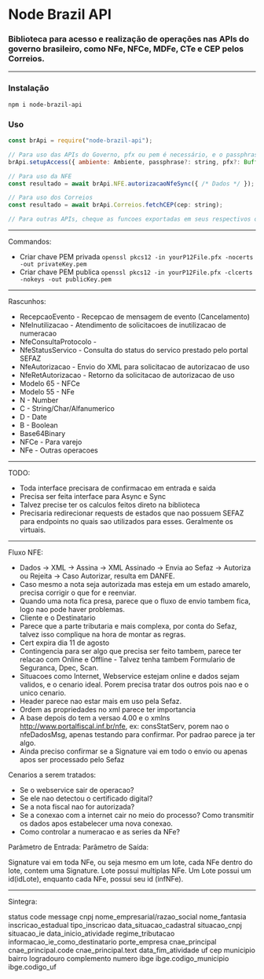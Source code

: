 # Node Brazil API

### Biblioteca para acesso e realização de operações nas APIs do governo brasileiro, como NFe, NFCe, MDFe, CTe e CEP pelos Correios.

---

### Instalação

```
npm i node-brazil-api
```

### Uso

```javascript
const brApi = require("node-brazil-api");

// Para uso das APIs do Governo, pfx ou pem é necessário, e o passphrase caso conter.
brApi.setupAccess({ ambiente: Ambiente, passphrase?: string, pfx?: Buffer, privatePEM?: Buffer, publicPEM?: Buffer });

// Para uso da NFE
const resultado = await brApi.NFE.autorizacaoNfeSync({ /* Dados */ });

// Para uso dos Correios
const resultado = await brApi.Correios.fetchCEP(cep: string);

// Para outras APIs, cheque as funcoes exportadas em seus respectivos objetos. NFE, NFCE, MDFE, CTE, Correios.
```

---

Commandos:

- Criar chave PEM privada `openssl pkcs12 -in yourP12File.pfx -nocerts -out privateKey.pem`
- Criar chave PEM publica `openssl pkcs12 -in yourP12File.pfx -clcerts -nokeys -out publicKey.pem`

---

Rascunhos:

- RecepcaoEvento - Recepcao de mensagem de evento (Cancelamento)
- NfeInutilizacao - Atendimento de solicitacoes de inutilizacao de numeracao
- NfeConsultaProtocolo -
- NfeStatusServico - Consulta do status do servico prestado pelo portal SEFAZ
- NfeAutorizacao - Envio do XML para solicitacao de autorizacao de uso
- NfeRetAutorizacao - Retorno da solicitacao de autorizacao de uso
- Modelo 65 - NFCe
- Modelo 55 - NFe
- N - Number
- C - String/Char/Alfanumerico
- D - Date
- B - Boolean
- Base64Binary
- NFCe - Para varejo
- NFe - Outras operacoes

---

TODO:

- Toda interface precisara de confirmacao em entrada e saida
- Precisa ser feita interface para Async e Sync
- Talvez precise ter os calculos feitos direto na biblioteca
- Precisaria redirecionar requests de estados que nao possuem SEFAZ para endpoints no quais sao utilizados para esses. Geralmente os virtuais.

---

Fluxo NFE:

- Dados -> XML -> Assina -> XML Assinado -> Envia ao Sefaz -> Autoriza ou Rejeita -> Caso Autorizar, resulta em DANFE.
- Caso mesmo a nota seja autorizada mas esteja em um estado amarelo, precisa corrigir o que for e reenviar.
- Quando uma nota fica presa, parece que o fluxo de envio tambem fica, logo nao pode haver problemas.
- Cliente e o Destinatario
- Parece que a parte tributaria e mais complexa, por conta do Sefaz, talvez isso complique na hora de montar as regras.
- Cert expira dia 11 de agosto
- Contingencia para ser algo que precisa ser feito tambem, parece ter relacao com Online e Offline - Talvez tenha tambem Formulario de Seguranca, Dpec, Scan.
- Situacoes como Internet, Webservice estejam online e dados sejam validos, e o cenario ideal. Porem precisa tratar dos outros pois nao e o unico cenario.
- Header parece nao estar mais em uso pela Sefaz.
- Ordem as propriedades no xml parece ter importancia
- A base depois do <nfeDadosMsg> tem a versao 4.00 e o xmlns http://www.portalfiscal.inf.br/nfe, ex: consStatServ, porem nao o nfeDadosMsg, apenas testando para confirmar. Por padrao parece ja ter algo.
- Ainda preciso confirmar se a Signature vai em todo o envio ou apenas apos ser processado pelo Sefaz

Cenarios a serem tratados:

- Se o webservice sair de operacao?
- Se ele nao detectou o certificado digital?
- Se a nota fiscal nao for autorizada?
- Se a conexao com a internet cair no meio do processo? Como transmitir os dados apos estabelecer uma nova conexao.
- Como controlar a numeracao e as series da NFe?

Parâmetro de Entrada: <nfeDadosMsg>
Parâmetro de Saída: <nfeResultMsg>

Signature vai em toda NFe, ou seja mesmo em um lote, cada NFe dentro do lote, contem uma Signature.
Lote possui multiplas NFe. Um Lote possui um id(idLote), enquanto cada NFe, possui seu id (infNFe).

---

Sintegra:

status
code
message
cnpj
nome_empresarial/razao_social
nome_fantasia
inscricao_estadual
tipo_inscricao
data_situacao_cadastral
situacao_cnpj
situacao_ie
data_inicio_atividade
regime_tributacao
informacao_ie_como_destinatario
porte_empresa
cnae_principal
cnae_principal.code
cnae_principal.text
data_fim_atividade
uf
cep
municipio
bairro
logradouro
complemento
numero
ibge
ibge.codigo_municipio
ibge.codigo_uf
